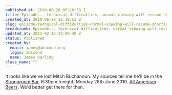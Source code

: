 ```yaml
--- 
published_at: 2010-06-28 05:18:53 Z
title: Episode... technical difficulties, normal viewing will resume shortly
created_at: 2010-06-28 12:18:53 Z
slug: episode-technical-difficulties-normal-viewing-will-resume-shortly
breadcrumb: Episode... technical difficulties, normal viewing will resume shortly
updated_at: 2013-02-12 23:09:30 Z
status: Published
created_by: 
  email: james@abscond.org
  login: abscond
  name: James Darling
class_name: ""
---
```


It looks like we've lost Mitch Buchannon. My sources tell me he'll be in the [Strongroom Bar][1], 6:30pm tonight, Monday 28th June 2010. [All American Beers][2]. We'd better get there for then.

[1]:http://www.fancyapint.com/pubs/pub2927.php
[2]:http://events.myspace.com/External/Share/Event/View/4448162

